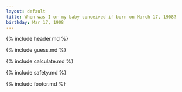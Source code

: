 ```yaml
---
layout: default
title: When was I or my baby conceived if born on March 17, 1908?
birthday: Mar 17, 1908
---
```


{% include header.md %}

{% include guess.md %}

{% include calculate.md %}

{% include safety.md %}

{% include footer.md %}



